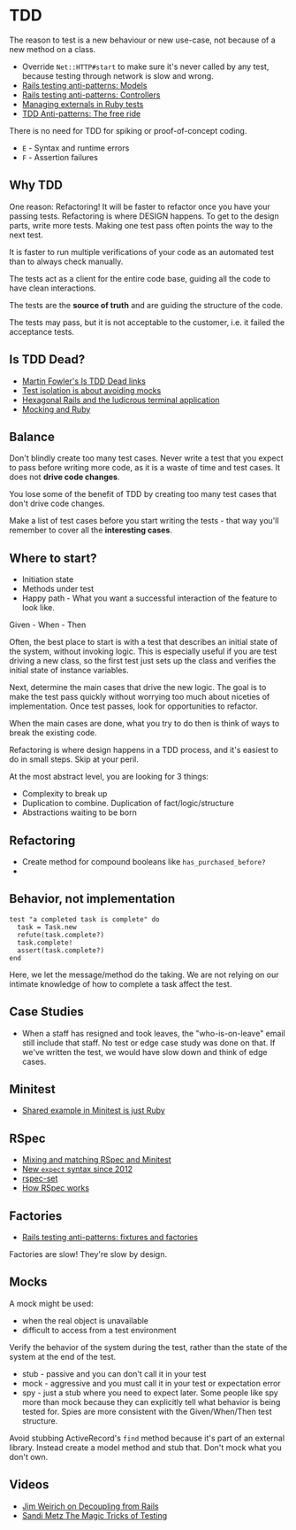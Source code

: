 # TDD

The reason to test is a new behaviour or new use-case, not because of a new method on a class.

* Override `Net::HTTP#start` to make sure it's never called by any test, because testing through network is slow and wrong.
* [Rails testing anti-patterns: Models](https://semaphoreapp.com/blog/2014/01/21/rails-testing-antipatterns-models.html)
* [Rails testing anti-patterns: Controllers](https://semaphoreapp.com/blog/2014/02/11/rails-testing-antipatterns-controllers.html)
* [Managing externals in Ruby tests](https://semaphoreapp.com/blog/2014/03/18/managing-externals-in-ruby-tests.html)
* [TDD Anti-patterns: The free ride](https://semaphoreapp.com/blog/2014/06/24/tdd-antipatterns-the-free-ride.html)

There is no need for TDD for spiking or proof-of-concept coding.

* `E` - Syntax and runtime errors
* `F` - Assertion failures

## Why TDD

One reason: Refactoring! It will be faster to refactor once you have your passing tests. Refactoring is where DESIGN happens. To get to the design parts, write more tests. Making one test pass often points the way to the next test.

It is faster to run multiple verifications of your code as an automated test than to always check manually.

The tests act as a client for the entire code base, guiding all the code to have clean interactions.

The tests are the **source of truth** and are guiding the structure of the code.

The tests may pass, but it is not acceptable to the customer, i.e. it failed the acceptance tests.

## Is TDD Dead?

* [Martin Fowler's Is TDD Dead links](http://martinfowler.com/articles/is-tdd-dead/)
* [Test isolation is about avoiding mocks](https://www.destroyallsoftware.com/blog/2014/test-isolation-is-about-avoiding-mocks)
* [Hexagonal Rails and the ludicrous terminal application](http://pivotallabs.com/hexagonal-rails-and-the-ludicrous-terminal-application/)
* [Mocking and Ruby](http://solnic.eu/2014/05/22/mocking-and-ruby.html)

## Balance

Don't blindly create too many test cases. Never write a test that you expect to pass before writing more code, as it is a waste of time and test cases. It does not **drive code changes**.

You lose some of the benefit of TDD by creating too many test cases that don't drive code changes.

Make a list of test cases before you start writing the tests - that way you'll remember to cover all the **interesting cases**.

## Where to start?

* Initiation state
* Methods under test
* Happy path - What you want a successful interaction of the feature to look like.

Given - When - Then

Often, the best place to start is with a test that describes an initial state of the system, without invoking logic. This is especially useful if you are test driving a new class, so the first test just sets up the class and verifies the initial state of instance variables.

Next, determine the main cases that drive the new logic. The goal is to make the test pass quickly without worrying too much about niceties of implementation. Once test passes, look for opportunities to refactor.

When the main cases are done, what you try to do then is think of ways to break the existing code.

Refactoring is where design happens in a TDD process, and it's easiest to do in small steps. Skip at your peril.

At the most abstract level, you are looking for 3 things:

* Complexity to break up
* Duplication to combine. Duplication of fact/logic/structure
* Abstractions waiting to be born

## Refactoring

* Create method for compound booleans like `has_purchased_before?`
* 

## Behavior, not implementation

```
test "a completed task is complete" do
  task = Task.new
  refute(task.complete?)
  task.complete!
  assert(task.complete?)
end
```

Here, we let the message/method do the taking. We are not relying on our intimate knowledge of how to complete a task affect the test.

## Case Studies

* When a staff has resigned and took leaves, the "who-is-on-leave" email still include that staff. No test or edge case study was done on that. If we've written the test, we would have slow down and think of edge cases.

## Minitest

* [Shared example in Minitest is just Ruby](https://canaryup.com/blog/shared-examples-with-minitest)

## RSpec

* [Mixing and matching RSpec and Minitest](http://myronmars.to/n/dev-blog/2012/07/mixing-and-matching-parts-of-rspec)
* [New `expect` syntax since 2012](http://myronmars.to/n/dev-blog/2012/06/rspecs-new-expectation-syntax)
* [rspec-set](https://github.com/pcreux/rspec-set)
* [How RSpec works](http://interblah.net/how-rspec-works)

## Factories

* [Rails testing anti-patterns: fixtures and factories](https://semaphoreapp.com/blog/2014/01/14/rails-testing-antipatterns-fixtures-and-factories.html)

Factories are slow! They're slow by design.

## Mocks

A mock might be used:

* when the real object is unavailable
* difficult to access from a test environment

Verify the behavior of the system during the test, rather than the state of the system at the end of the test.

* stub - passive and you can don't call it in your test
* mock - aggressive and you must call it in your test or expectation error
* spy - just a stub where you need to expect later. Some people like spy more than mock because they can explicitly tell what behavior is being tested for. Spies are more consistent with the Given/When/Then test structure.

Avoid stubbing ActiveRecord's `find` method because it's part of an external library. Instead create a model method and stub that. Don't mock what you don't own.

## Videos

* [Jim Weirich on Decoupling from Rails](https://www.youtube.com/watch?v=tg5RFeSfBM4)
* [Sandi Metz The Magic Tricks of Testing](http://www.youtube.com/watch?v=URSWYvyc42M)